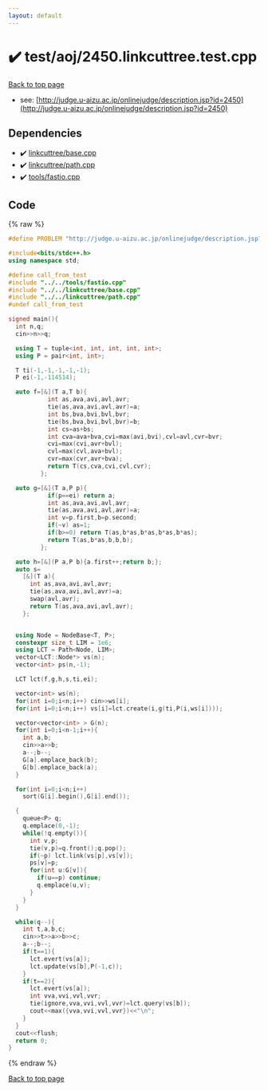 ```yaml
---
layout: default
---
```


<!-- mathjax config similar to math.stackexchange -->
<script type="text/javascript" async
  src="https://cdnjs.cloudflare.com/ajax/libs/mathjax/2.7.5/MathJax.js?config=TeX-MML-AM_CHTML">
</script>
<script type="text/x-mathjax-config">
  MathJax.Hub.Config({
    TeX: { equationNumbers: { autoNumber: "AMS" }},
    tex2jax: {
      inlineMath: [ ['$','$'] ],
      processEscapes: true
    },
    "HTML-CSS": { matchFontHeight: false },
    displayAlign: "left",
    displayIndent: "2em"
  });
</script>

<script type="text/javascript" src="https://cdnjs.cloudflare.com/ajax/libs/jquery/3.4.1/jquery.min.js"></script>
<script src="https://cdn.jsdelivr.net/npm/jquery-balloon-js@1.1.2/jquery.balloon.min.js" integrity="sha256-ZEYs9VrgAeNuPvs15E39OsyOJaIkXEEt10fzxJ20+2I=" crossorigin="anonymous"></script>
<script type="text/javascript" src="../../../assets/js/copy-button.js"></script>
<link rel="stylesheet" href="../../../assets/css/copy-button.css" />


# :heavy_check_mark: test/aoj/2450.linkcuttree.test.cpp


[Back to top page](../../../index.html)

* see: [http://judge.u-aizu.ac.jp/onlinejudge/description.jsp?id=2450](http://judge.u-aizu.ac.jp/onlinejudge/description.jsp?id=2450)


## Dependencies
* :heavy_check_mark: [linkcuttree/base.cpp](../../../library/linkcuttree/base.cpp.html)
* :heavy_check_mark: [linkcuttree/path.cpp](../../../library/linkcuttree/path.cpp.html)
* :heavy_check_mark: [tools/fastio.cpp](../../../library/tools/fastio.cpp.html)


## Code
{% raw %}
```cpp
#define PROBLEM "http://judge.u-aizu.ac.jp/onlinejudge/description.jsp?id=2450"

#include<bits/stdc++.h>
using namespace std;

#define call_from_test
#include "../../tools/fastio.cpp"
#include "../../linkcuttree/base.cpp"
#include "../../linkcuttree/path.cpp"
#undef call_from_test

signed main(){
  int n,q;
  cin>>n>>q;

  using T = tuple<int, int, int, int, int>;
  using P = pair<int, int>;

  T ti(-1,-1,-1,-1,-1);
  P ei(-1,-114514);

  auto f=[&](T a,T b){
           int as,ava,avi,avl,avr;
           tie(as,ava,avi,avl,avr)=a;
           int bs,bva,bvi,bvl,bvr;
           tie(bs,bva,bvi,bvl,bvr)=b;
           int cs=as+bs;
           int cva=ava+bva,cvi=max(avi,bvi),cvl=avl,cvr=bvr;
           cvi=max(cvi,avr+bvl);
           cvl=max(cvl,ava+bvl);
           cvr=max(cvr,avr+bva);
           return T(cs,cva,cvi,cvl,cvr);
         };

  auto g=[&](T a,P p){
           if(p==ei) return a;
           int as,ava,avi,avl,avr;
           tie(as,ava,avi,avl,avr)=a;
           int v=p.first,b=p.second;
           if(~v) as=1;
           if(b>=0) return T(as,b*as,b*as,b*as,b*as);
           return T(as,b*as,b,b,b);
         };

  auto h=[&](P a,P b){a.first++;return b;};
  auto s=
    [&](T a){
      int as,ava,avi,avl,avr;
      tie(as,ava,avi,avl,avr)=a;
      swap(avl,avr);
      return T(as,ava,avi,avl,avr);
    };


  using Node = NodeBase<T, P>;
  constexpr size_t LIM = 1e6;
  using LCT = Path<Node, LIM>;
  vector<LCT::Node*> vs(n);
  vector<int> ps(n,-1);

  LCT lct(f,g,h,s,ti,ei);

  vector<int> ws(n);
  for(int i=0;i<n;i++) cin>>ws[i];
  for(int i=0;i<n;i++) vs[i]=lct.create(i,g(ti,P(i,ws[i])));

  vector<vector<int> > G(n);
  for(int i=0;i<n-1;i++){
    int a,b;
    cin>>a>>b;
    a--;b--;
    G[a].emplace_back(b);
    G[b].emplace_back(a);
  }

  for(int i=0;i<n;i++)
    sort(G[i].begin(),G[i].end());

  {
    queue<P> q;
    q.emplace(0,-1);
    while(!q.empty()){
      int v,p;
      tie(v,p)=q.front();q.pop();
      if(~p) lct.link(vs[p],vs[v]);
      ps[v]=p;
      for(int u:G[v]){
        if(u==p) continue;
        q.emplace(u,v);
      }
    }
  }

  while(q--){
    int t,a,b,c;
    cin>>t>>a>>b>>c;
    a--;b--;
    if(t==1){
      lct.evert(vs[a]);
      lct.update(vs[b],P(-1,c));
    }
    if(t==2){
      lct.evert(vs[a]);
      int vva,vvi,vvl,vvr;
      tie(ignore,vva,vvi,vvl,vvr)=lct.query(vs[b]);
      cout<<max({vva,vvi,vvl,vvr})<<"\n";
    }
  }
  cout<<flush;
  return 0;
}

```
{% endraw %}

[Back to top page](../../../index.html)

